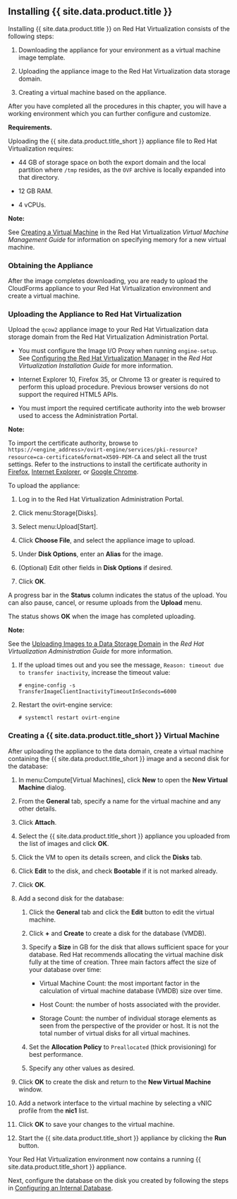 ## Installing {{ site.data.product.title }}

Installing {{ site.data.product.title }} on Red Hat Virtualization consists of the
following steps:

1.  Downloading the appliance for your environment as a virtual machine
    image template.

2.  Uploading the appliance image to the Red Hat Virtualization data
    storage domain.

3.  Creating a virtual machine based on the appliance.

After you have completed all the procedures in this chapter, you will
have a working environment which you can further configure and
customize.

**Requirements.**

Uploading the {{ site.data.product.title_short }} appliance file to Red Hat
Virtualization requires:

  - 44 GB of storage space on both the export domain and the local
    partition where `/tmp` resides, as the `OVF` archive is locally
    expanded into that directory.

  - 12 GB RAM.

  - 4 vCPUs.

**Note:**

See [Creating a Virtual
Machine](https://access.redhat.com/documentation/en-us/red_hat_virtualization/4.2/html/virtual_machine_management_guide/chap-installing_linux_virtual_machines#Creating_a_virtual_machine_linux_vm)
in the Red Hat Virtualization *Virtual Machine Management Guide* for
information on specifying memory for a new virtual machine.

### Obtaining the Appliance

After the image completes downloading, you are ready to upload the
CloudForms appliance to your Red Hat Virtualization environment and
create a virtual machine.

### Uploading the Appliance to Red Hat Virtualization

Upload the `qcow2` appliance image to your Red Hat Virtualization data
storage domain from the Red Hat Virtualization Administration Portal.

  - You must configure the Image I/O Proxy when running `engine-setup`.
    See [Configuring the Red Hat Virtualization
    Manager](https://access.redhat.com/documentation/en-us/red_hat_virtualization/4.2/html/installation_guide/configuring_the_red_hat_virtualization_manager)
    in the *Red Hat Virtualization Installation Guide* for more
    information.

  - Internet Explorer 10, Firefox 35, or Chrome 13 or greater is
    required to perform this upload procedure. Previous browser versions
    do not support the required HTML5 APIs.

  - You must import the required certificate authority into the web
    browser used to access the Administration Portal.

**Note:**

To import the certificate authority, browse to
`https://<engine_address>/ovirt-engine/services/pki-resource?resource=ca-certificate&format=X509-PEM-CA`
and select all the trust settings. Refer to the instructions to install
the certificate authority in
[Firefox](https://access.redhat.com/solutions/95103), [Internet
Explorer](https://access.redhat.com/solutions/17864), or [Google
Chrome](https://access.redhat.com/solutions/1168383).

To upload the appliance:

1.  Log in to the Red Hat Virtualization Administration Portal.

2.  Click menu:Storage\[Disks\].

3.  Select menu:Upload\[Start\].

4.  Click **Choose File**, and select the appliance image to upload.

5.  Under **Disk Options**, enter an **Alias** for the image.

6.  (Optional) Edit other fields in **Disk Options** if desired.

7.  Click **OK**.

A progress bar in the **Status** column indicates the status of the
upload. You can also pause, cancel, or resume uploads from the
**Upload** menu.

The status shows **OK** when the image has completed uploading.

**Note:**

See the [Uploading Images to a Data Storage
Domain](https://access.redhat.com/documentation/en-us/red_hat_virtualization/4.2/html/administration_guide/sect-storage_tasks#Uploading_Images_to_a_Data_Storage_Domain)
in the *Red Hat Virtualization Administration Guide* for more
information.

1.  If the upload times out and you see the message, `Reason: timeout
    due to transfer inactivity`, increase the timeout value:

        # engine-config -s TransferImageClientInactivityTimeoutInSeconds=6000

2.  Restart the ovirt-engine service:

        # systemctl restart ovirt-engine

### Creating a {{ site.data.product.title_short }} Virtual Machine

After uploading the appliance to the data domain, create a virtual
machine containing the {{ site.data.product.title_short }} image and a second disk
for the database:

1.  In menu:Compute\[Virtual Machines\], click **New** to open the **New
    Virtual Machine** dialog.

2.  From the **General** tab, specify a name for the virtual machine and
    any other details.

3.  Click **Attach**.

4.  Select the {{ site.data.product.title_short }} appliance you uploaded from the
    list of images and click **OK**.

5.  Click the VM to open its details screen, and click the **Disks**
    tab.

6.  Click **Edit** to the disk, and check **Bootable** if it is not
    marked already.

7.  Click **OK**.

8.  Add a second disk for the database:

    1.  Click the **General** tab and click the **Edit** button to edit
        the virtual machine.

    2.  Click **+** and **Create** to create a disk for the database
        (VMDB).

    3.  Specify a **Size** in GB for the disk that allows sufficient
        space for your database. Red Hat recommends allocating the
        virtual machine disk fully at the time of creation. Three main
        factors affect the size of your database over time:

          - Virtual Machine Count: the most important factor in the
            calculation of virtual machine database (VMDB) size over
            time.

          - Host Count: the number of hosts associated with the
            provider.

          - Storage Count: the number of individual storage elements as
            seen from the perspective of the provider or host. It is not
            the total number of virtual disks for all virtual machines.

    4.  Set the **Allocation Policy** to `Preallocated` (thick
        provisioning) for best performance.

    5.  Specify any other values as desired.

9.  Click **OK** to create the disk and return to the **New Virtual
    Machine** window.

10. Add a network interface to the virtual machine by selecting a vNIC
    profile from the **nic1** list.

11. Click **OK** to save your changes to the virtual machine.

12. Start the {{ site.data.product.title_short }} appliance by clicking the **Run**
    button.

Your Red Hat Virtualization environment now contains a running
{{ site.data.product.title_short }} appliance.

Next, configure the database on the disk you created by following the
steps in [Configuring an Internal Database](#configuring-an-internal-database).
